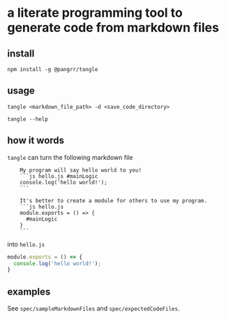 # a literate programming tool to generate code from markdown files


## install
```
npm install -g @pangrr/tangle
```
## usage
```
tangle <markdown_file_path> -d <save_code_directory>
```
```
tangle --help
```
## how it words
`tangle` can turn the following markdown file

        My program will say hello world to you!
        ```js hello.js #mainLogic
        console.log('hello world!');
        ```

        It's better to create a module for others to use my program.
        ```js hello.js
        module.exports = () => {
          #mainLogic
        }
        ```

into `hello.js`
```js
module.exports = () => {
  console.log('hello world!');
}
```

## examples
See `spec/sampleMarkdownFiles` and `spec/expectedCodeFiles`.


